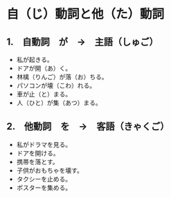 # 自（じ）動詞と他（た）動詞

## 1.　自動詞　が　→　主語（しゅご）

- 私が起きる。
- ドアが開（あ）く。
- 林檎（りんご）が落（お）ちる。
- パソコンが壊（こわ）れる。
- 車が止（と）まる。
- 人（ひと）が集（あつ）まる。

## 2.　他動詞　を　→　客語（きゃくご）

- 私がドラマを見る。
- ドアを開ける。
- 携帯を落とす。
- 子供がおもちゃを壊す。
- タクシーを止める。
- ポスターを集める。
